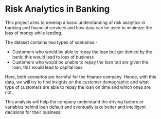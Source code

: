 # Risk Analytics in Banking
This project aims to develop a basic understanding of risk analytics in banking and financial services and how data can be used to minimize the loss of money while lending.

The dataset contains two types of scenarios -
- Customers who would be able to repay the loan but get denied by the bank; this would lead to loss of business
- Customers who would be unable to repay the loan but are given the loan; this would lead to capital loss

Here, both scenarios are harmful for the finance company. Hence, with this data, we will try to find insights on the customer demographic and what type of customers are able to repay the loan on time and which ones are not.

This analysis will help the company understand the driving factors or variables behind loan default and eventually take better and intelligent decisions for their business.
